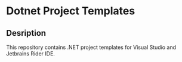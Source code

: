 # Dotnet Project Templates

## Desription
This repository contains .NET project templates for 
Visual Studio and Jetbrains Rider IDE.
